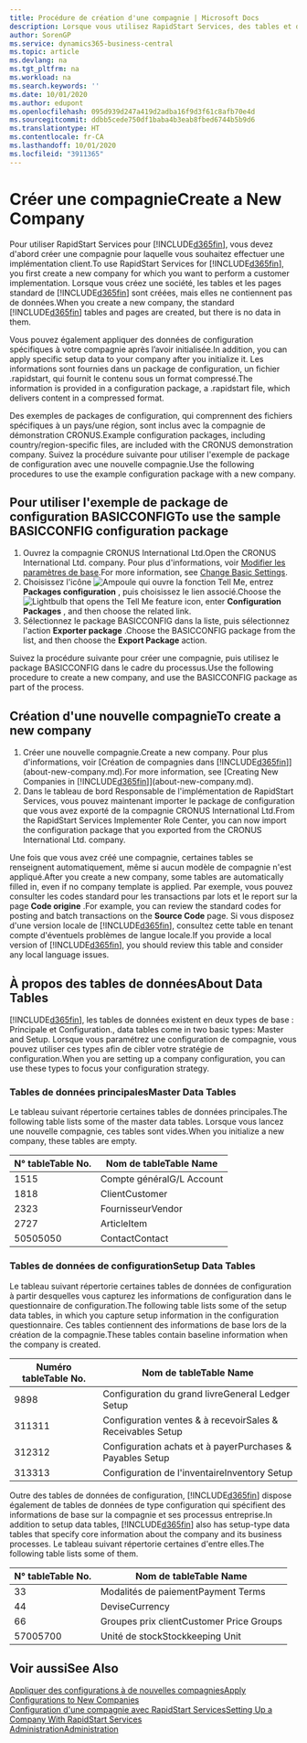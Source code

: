 ```yaml
---
title: Procédure de création d'une compagnie | Microsoft Docs
description: Lorsque vous utilisez RapidStart Services, des tables et des pages sont créées, mais elles ne contiennent pas de données.
author: SorenGP
ms.service: dynamics365-business-central
ms.topic: article
ms.devlang: na
ms.tgt_pltfrm: na
ms.workload: na
ms.search.keywords: ''
ms.date: 10/01/2020
ms.author: edupont
ms.openlocfilehash: 095d939d247a419d2adba16f9d3f61c8afb70e4d
ms.sourcegitcommit: ddbb5cede750df1baba4b3eab8fbed6744b5b9d6
ms.translationtype: HT
ms.contentlocale: fr-CA
ms.lasthandoff: 10/01/2020
ms.locfileid: "3911365"
---
```

# <a name="create-a-new-company"></a><span data-ttu-id="a61d2-103">Créer une compagnie</span><span class="sxs-lookup"><span data-stu-id="a61d2-103">Create a New Company</span></span>
<span data-ttu-id="a61d2-104">Pour utiliser RapidStart Services pour [!INCLUDE[d365fin](includes/d365fin_md.md)], vous devez d'abord créer une compagnie pour laquelle vous souhaitez effectuer une implémentation client.</span><span class="sxs-lookup"><span data-stu-id="a61d2-104">To use RapidStart Services for [!INCLUDE[d365fin](includes/d365fin_md.md)], you first create a new company for which you want to perform a customer implementation.</span></span> <span data-ttu-id="a61d2-105">Lorsque vous créez une société, les tables et les pages standard de [!INCLUDE[d365fin](includes/d365fin_md.md)] sont créées, mais elles ne contiennent pas de données.</span><span class="sxs-lookup"><span data-stu-id="a61d2-105">When you create a new company, the standard [!INCLUDE[d365fin](includes/d365fin_md.md)] tables and pages are created, but there is no data in them.</span></span>

<span data-ttu-id="a61d2-106">Vous pouvez également appliquer des données de configuration spécifiques à votre compagnie après l’avoir initialisée.</span><span class="sxs-lookup"><span data-stu-id="a61d2-106">In addition, you can apply specific setup data to your company after you initialize it.</span></span> <span data-ttu-id="a61d2-107">Les informations sont fournies dans un package de configuration, un fichier .rapidstart, qui fournit le contenu sous un format compressé.</span><span class="sxs-lookup"><span data-stu-id="a61d2-107">The information is provided in a configuration package, a .rapidstart file, which delivers content in a compressed format.</span></span>  

<span data-ttu-id="a61d2-108">Des exemples de packages de configuration, qui comprennent des fichiers spécifiques à un pays/une région, sont inclus avec la compagnie de démonstration CRONUS.</span><span class="sxs-lookup"><span data-stu-id="a61d2-108">Example configuration packages, including country/region-specific files, are included with the CRONUS demonstration company.</span></span> <span data-ttu-id="a61d2-109">Suivez la procédure suivante pour utiliser l'exemple de package de configuration avec une nouvelle compagnie.</span><span class="sxs-lookup"><span data-stu-id="a61d2-109">Use the following procedures to use the example configuration package with a new company.</span></span>  

## <a name="to-use-the-sample-basicconfig-configuration-package"></a><span data-ttu-id="a61d2-110">Pour utiliser l'exemple de package de configuration BASICCONFIG</span><span class="sxs-lookup"><span data-stu-id="a61d2-110">To use the sample BASICCONFIG configuration package</span></span>  
1. <span data-ttu-id="a61d2-111">Ouvrez la compagnie CRONUS International Ltd.</span><span class="sxs-lookup"><span data-stu-id="a61d2-111">Open the CRONUS International Ltd. company.</span></span> <span data-ttu-id="a61d2-112">Pour plus d'informations, voir [Modifier les paramètres de base](ui-change-basic-settings.md).</span><span class="sxs-lookup"><span data-stu-id="a61d2-112">For more information, see [Change Basic Settings](ui-change-basic-settings.md).</span></span>
2. <span data-ttu-id="a61d2-113">Choisissez l'icône ![Ampoule qui ouvre la fonction Tell Me](media/ui-search/search_small.png "Dites-moi ce que vous voulez faire"), entrez **Packages configuration** , puis choisissez le lien associé.</span><span class="sxs-lookup"><span data-stu-id="a61d2-113">Choose the ![Lightbulb that opens the Tell Me feature](media/ui-search/search_small.png "Tell me what you want to do") icon, enter **Configuration Packages** , and then choose the related link.</span></span>  
3. <span data-ttu-id="a61d2-114">Sélectionnez le package BASICCONFIG dans la liste, puis sélectionnez l'action **Exporter package** .</span><span class="sxs-lookup"><span data-stu-id="a61d2-114">Choose the BASICCONFIG package from the list, and then choose the **Export Package** action.</span></span>  

<span data-ttu-id="a61d2-115">Suivez la procédure suivante pour créer une compagnie, puis utilisez le package BASICCONFIG dans le cadre du processus.</span><span class="sxs-lookup"><span data-stu-id="a61d2-115">Use the following procedure to create a new company, and use the BASICCONFIG package as part of the process.</span></span>  

## <a name="to-create-a-new-company"></a><span data-ttu-id="a61d2-116">Création d'une nouvelle compagnie</span><span class="sxs-lookup"><span data-stu-id="a61d2-116">To create a new company</span></span>  
1. <span data-ttu-id="a61d2-117">Créer une nouvelle compagnie.</span><span class="sxs-lookup"><span data-stu-id="a61d2-117">Create a new company.</span></span> <span data-ttu-id="a61d2-118">Pour plus d'informations, voir [Création de compagnies dans [!INCLUDE[d365fin](includes/d365fin_md.md)]](about-new-company.md).</span><span class="sxs-lookup"><span data-stu-id="a61d2-118">For more information, see [Creating New Companies in [!INCLUDE[d365fin](includes/d365fin_md.md)]](about-new-company.md).</span></span>
2. <span data-ttu-id="a61d2-119">Dans le tableau de bord Responsable de l'implémentation de RapidStart Services, vous pouvez maintenant importer le package de configuration que vous avez exporté de la compagnie CRONUS International Ltd.</span><span class="sxs-lookup"><span data-stu-id="a61d2-119">From the RapidStart Services Implementer Role Center, you can now import the configuration package that you exported from the CRONUS International Ltd. company.</span></span>

<span data-ttu-id="a61d2-120">Une fois que vous avez créé une compagnie, certaines tables se renseignent automatiquement, même si aucun modèle de compagnie n'est appliqué.</span><span class="sxs-lookup"><span data-stu-id="a61d2-120">After you create a new company, some tables are automatically filled in, even if no company template is applied.</span></span> <span data-ttu-id="a61d2-121">Par exemple, vous pouvez consulter les codes standard pour les transactions par lots et le report sur la page **Code origine** .</span><span class="sxs-lookup"><span data-stu-id="a61d2-121">For example, you can review the standard codes for posting and batch transactions on the **Source Code** page.</span></span> <span data-ttu-id="a61d2-122">Si vous disposez d'une version locale de [!INCLUDE[d365fin](includes/d365fin_md.md)], consultez cette table en tenant compte d'éventuels problèmes de langue locale.</span><span class="sxs-lookup"><span data-stu-id="a61d2-122">If you provide a local version of [!INCLUDE[d365fin](includes/d365fin_md.md)], you should review this table and consider any local language issues.</span></span>

## <a name="about-data-tables"></a><span data-ttu-id="a61d2-123">À propos des tables de données</span><span class="sxs-lookup"><span data-stu-id="a61d2-123">About Data Tables</span></span>
[!INCLUDE[d365fin](includes/d365fin_md.md)]<span data-ttu-id="a61d2-124">, les tables de données existent en deux types de base : Principale et Configuration.</span><span class="sxs-lookup"><span data-stu-id="a61d2-124">, data tables come in two basic types: Master and Setup.</span></span> <span data-ttu-id="a61d2-125">Lorsque vous paramétrez une configuration de compagnie, vous pouvez utiliser ces types afin de cibler votre stratégie de configuration.</span><span class="sxs-lookup"><span data-stu-id="a61d2-125">When you are setting up a company configuration, you can use these types to focus your configuration strategy.</span></span>  

### <a name="master-data-tables"></a><span data-ttu-id="a61d2-126">Tables de données principales</span><span class="sxs-lookup"><span data-stu-id="a61d2-126">Master Data Tables</span></span>  
<span data-ttu-id="a61d2-127">Le tableau suivant répertorie certaines tables de données principales.</span><span class="sxs-lookup"><span data-stu-id="a61d2-127">The following table lists some of the master data tables.</span></span> <span data-ttu-id="a61d2-128">Lorsque vous lancez une nouvelle compagnie, ces tables sont vides.</span><span class="sxs-lookup"><span data-stu-id="a61d2-128">When you initialize a new company, these tables are empty.</span></span>  

|<span data-ttu-id="a61d2-129">N° table</span><span class="sxs-lookup"><span data-stu-id="a61d2-129">Table No.</span></span>|<span data-ttu-id="a61d2-130">Nom de table</span><span class="sxs-lookup"><span data-stu-id="a61d2-130">Table Name</span></span>|  
|-------------------|--------------------|  
|<span data-ttu-id="a61d2-131">15</span><span class="sxs-lookup"><span data-stu-id="a61d2-131">15</span></span>|<span data-ttu-id="a61d2-132">Compte général</span><span class="sxs-lookup"><span data-stu-id="a61d2-132">G/L Account</span></span>|  
|<span data-ttu-id="a61d2-133">18</span><span class="sxs-lookup"><span data-stu-id="a61d2-133">18</span></span>|<span data-ttu-id="a61d2-134">Client</span><span class="sxs-lookup"><span data-stu-id="a61d2-134">Customer</span></span>|  
|<span data-ttu-id="a61d2-135">23</span><span class="sxs-lookup"><span data-stu-id="a61d2-135">23</span></span>|<span data-ttu-id="a61d2-136">Fournisseur</span><span class="sxs-lookup"><span data-stu-id="a61d2-136">Vendor</span></span>|  
|<span data-ttu-id="a61d2-137">27</span><span class="sxs-lookup"><span data-stu-id="a61d2-137">27</span></span>|<span data-ttu-id="a61d2-138">Article</span><span class="sxs-lookup"><span data-stu-id="a61d2-138">Item</span></span>|  
|<span data-ttu-id="a61d2-139">5050</span><span class="sxs-lookup"><span data-stu-id="a61d2-139">5050</span></span>|<span data-ttu-id="a61d2-140">Contact</span><span class="sxs-lookup"><span data-stu-id="a61d2-140">Contact</span></span>|  

### <a name="setup-data-tables"></a><span data-ttu-id="a61d2-141">Tables de données de configuration</span><span class="sxs-lookup"><span data-stu-id="a61d2-141">Setup Data Tables</span></span>  
<span data-ttu-id="a61d2-142">Le tableau suivant répertorie certaines tables de données de configuration à partir desquelles vous capturez les informations de configuration dans le questionnaire de configuration.</span><span class="sxs-lookup"><span data-stu-id="a61d2-142">The following table lists some of the setup data tables, in which you capture setup information in the configuration questionnaire.</span></span> <span data-ttu-id="a61d2-143">Ces tables contiennent des informations de base lors de la création de la compagnie.</span><span class="sxs-lookup"><span data-stu-id="a61d2-143">These tables contain baseline information when the company is created.</span></span>  

|<span data-ttu-id="a61d2-144">Numéro table</span><span class="sxs-lookup"><span data-stu-id="a61d2-144">Table No.</span></span>|<span data-ttu-id="a61d2-145">Nom de table</span><span class="sxs-lookup"><span data-stu-id="a61d2-145">Table Name</span></span>|  
|-------------------|--------------------|  
|<span data-ttu-id="a61d2-146">98</span><span class="sxs-lookup"><span data-stu-id="a61d2-146">98</span></span>|<span data-ttu-id="a61d2-147">Configuration du grand livre</span><span class="sxs-lookup"><span data-stu-id="a61d2-147">General Ledger Setup</span></span>|  
|<span data-ttu-id="a61d2-148">311</span><span class="sxs-lookup"><span data-stu-id="a61d2-148">311</span></span>|<span data-ttu-id="a61d2-149">Configuration ventes & à recevoir</span><span class="sxs-lookup"><span data-stu-id="a61d2-149">Sales & Receivables Setup</span></span>|  
|<span data-ttu-id="a61d2-150">312</span><span class="sxs-lookup"><span data-stu-id="a61d2-150">312</span></span>|<span data-ttu-id="a61d2-151">Configuration achats et à payer</span><span class="sxs-lookup"><span data-stu-id="a61d2-151">Purchases & Payables Setup</span></span>|  
|<span data-ttu-id="a61d2-152">313</span><span class="sxs-lookup"><span data-stu-id="a61d2-152">313</span></span>|<span data-ttu-id="a61d2-153">Configuration de l'inventaire</span><span class="sxs-lookup"><span data-stu-id="a61d2-153">Inventory Setup</span></span>|  

<span data-ttu-id="a61d2-154">Outre des tables de données de configuration, [!INCLUDE[d365fin](includes/d365fin_md.md)] dispose également de tables de données de type configuration qui spécifient des informations de base sur la compagnie et ses processus entreprise.</span><span class="sxs-lookup"><span data-stu-id="a61d2-154">In addition to setup data tables, [!INCLUDE[d365fin](includes/d365fin_md.md)] also has setup-type data tables that specify core information about the company and its business processes.</span></span> <span data-ttu-id="a61d2-155">Le tableau suivant répertorie certaines d'entre elles.</span><span class="sxs-lookup"><span data-stu-id="a61d2-155">The following table lists some of them.</span></span>  

|<span data-ttu-id="a61d2-156">N° table</span><span class="sxs-lookup"><span data-stu-id="a61d2-156">Table No.</span></span>|<span data-ttu-id="a61d2-157">Nom de table</span><span class="sxs-lookup"><span data-stu-id="a61d2-157">Table Name</span></span>|  
|-------------------|--------------------|  
|<span data-ttu-id="a61d2-158">3</span><span class="sxs-lookup"><span data-stu-id="a61d2-158">3</span></span>|<span data-ttu-id="a61d2-159">Modalités de paiement</span><span class="sxs-lookup"><span data-stu-id="a61d2-159">Payment Terms</span></span>|  
|<span data-ttu-id="a61d2-160">4</span><span class="sxs-lookup"><span data-stu-id="a61d2-160">4</span></span>|<span data-ttu-id="a61d2-161">Devise</span><span class="sxs-lookup"><span data-stu-id="a61d2-161">Currency</span></span>|  
|<span data-ttu-id="a61d2-162">6</span><span class="sxs-lookup"><span data-stu-id="a61d2-162">6</span></span>|<span data-ttu-id="a61d2-163">Groupes prix client</span><span class="sxs-lookup"><span data-stu-id="a61d2-163">Customer Price Groups</span></span>|  
|<span data-ttu-id="a61d2-164">5700</span><span class="sxs-lookup"><span data-stu-id="a61d2-164">5700</span></span>|<span data-ttu-id="a61d2-165">Unité de stock</span><span class="sxs-lookup"><span data-stu-id="a61d2-165">Stockkeeping Unit</span></span>|

  

## <a name="see-also"></a><span data-ttu-id="a61d2-166">Voir aussi</span><span class="sxs-lookup"><span data-stu-id="a61d2-166">See Also</span></span>  
[<span data-ttu-id="a61d2-167">Appliquer des configurations à de nouvelles compagnies</span><span class="sxs-lookup"><span data-stu-id="a61d2-167">Apply Configurations to New Companies</span></span>](admin-apply-configuration-to-new-companies.md)  
[<span data-ttu-id="a61d2-168">Configuration d'une compagnie avec RapidStart Services</span><span class="sxs-lookup"><span data-stu-id="a61d2-168">Setting Up a Company With RapidStart Services</span></span>](admin-set-up-a-company-with-rapidstart.md)  
[<span data-ttu-id="a61d2-169">Administration</span><span class="sxs-lookup"><span data-stu-id="a61d2-169">Administration</span></span>](admin-setup-and-administration.md)
